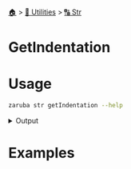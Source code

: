<!--startTocHeader-->
[🏠](../../README.md) > [🔧 Utilities](../README.md) > [🔠 Str](README.md)
# GetIndentation
<!--endTocHeader-->

# Usage

<!--startCode-->
```bash
zaruba str getIndentation --help
```
 
<details>
<summary>Output</summary>
 
```````
Get indentation of string

Usage:
  zaruba str getIndentation <string> [level=1] [flags]

Flags:
  -h, --help   help for getIndentation
```````
</details>
<!--endCode-->

# Examples



<!--startTocSubtopic-->
<!--endTocSubtopic-->